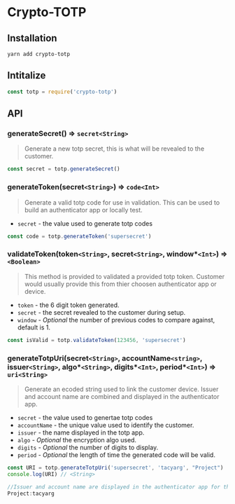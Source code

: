 # Crypto-TOTP

## Installation
`yarn add crypto-totp`

## Intitalize
```js
const totp = require('crypto-totp')
```

## API

### generateSecret() => `secret<String>`

> Generate a new totp secret, this is what will be revealed to the customer.

```js
const secret = totp.generateSecret()
```

### generateToken(secret`<String>`) => `code<Int>`

> Generate a valid totp code for use in validation. This can be used to build an authenticator app or locally test.

 - `secret` - the value used to generate totp codes

```js
const code = totp.generateToken('supersecret')
```

### validateToken(token`<String>`, secret`<String>`, window*`<Int>`) => `<Boolean>`

> This method is provided to validated a provided totp token. Customer would usually provide this from thier choosen authenticator app or device.

- `token` - the 6 digit token generated.
- `secret` - the secret revealed to the customer during setup.
- `window` - *Optional* the number of previous codes to compare against, default is 1.

```js
const isValid = totp.validateToken(123456, 'supersecret')
```

### generateTotpUri(secret`<String>`, accountName`<string>`, issuer`<String>`, algo*`<String>`, digits*`<Int>`, period*`<Int>`) => `uri<String>`
  
> Generate an ecoded string used to link the customer device. Issuer and account name are combined and displayed in the authenticator app. 
  
- `secret` - the value used to genertae totp codes
- `accountName` - the unique value used to identify the customer.
- `issuer` - the name displayed in the totp app.
- `algo` - *Optional* the encryption algo used.
- `digits` - *Optional* the number of digits to display.
- `period` - *Optional* the length of time the generated code will be valid.
  
```js
const URI = totp.generateTotpUri('supersecret', 'tacyarg', "Project")
console.log(URI) // <String>

//Issuer and account name are displayed in the authenticator app for the customer.
Project:tacyarg
```
